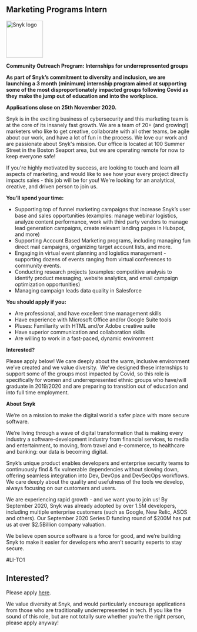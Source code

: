 Marketing Programs Intern
---

<img src="https://res.cloudinary.com/snyk/image/upload/v1537345894/press-kit/brand/logo-black.png" width="100" alt="Snyk logo" />

<p><strong>Community Outreach Program: Internships for underrepresented groups&nbsp;</strong></p>
<p><strong>As part of Snyk’s commitment to diversity and inclusion, we are launching a 3 month (minimum) internship program aimed at supporting some of the most disproportionately impacted groups following Covid as they make the jump out of education and into the workplace.</strong></p>
<p><strong>Applications close on 25th November 2020. </strong></p>
<p>Snyk is in the exciting business of cybersecurity and this marketing team is at the core of its insanely fast growth. We are a team of 20+ (and growing!) marketers who like to get creative, collaborate with all other teams, be agile about our work, and have a lot of fun in the process. We love our work and are passionate about Snyk's mission. Our office is located at 100 Summer Street in the Boston Seaport area, but we are operating remote for now to keep everyone safe!</p>
<p>If you're highly motivated by success, are looking to touch and learn all aspects of marketing, and would like to see how your every project directly impacts sales - this job will be for you! We're looking for an analytical, creative, and driven person to join us.</p>
<p><strong>You’ll spend your time:</strong></p>
<ul>
<li>Supporting top of funnel marketing campaigns that increase Snyk’s user base and sales opportunities (examples: manage webinar logistics, analyze content performance, work with third party vendors to manage lead generation campaigns, create relevant landing pages in Hubspot, and more)</li>
<li>Supporting Account Based Marketing programs, including managing fun direct mail campaigns, organizing target account lists, and more.</li>
<li>Engaging in virtual event planning and logistics management - supporting dozens of events ranging from virtual conferences to community events.</li>
<li>Conducting research projects (examples: competitive analysis to identify product messaging, website analytics, and email campaign optimization opportunities)</li>
<li>Managing campaign leads data quality in Salesforce</li>
</ul>
<p><strong>You should apply if you:</strong></p>
<ul>
<li>Are professional, and have excellent time management skills</li>
<li>Have experience with Microsoft Office and/or Google Suite tools</li>
<li>Pluses: Familiarity with HTML and/or Adobe creative suite</li>
<li>Have superior communication and collaboration skills</li>
<li>Are willing to work in a fast-paced, dynamic environment</li>
</ul>
<p><strong>Interested?</strong></p>
<p><span style="font-weight: 400;">Please apply below! We care deeply about the warm, inclusive environment we’ve created and we value diversity.&nbsp; We’ve designed these internships to support some of the groups most impacted by Covid, so this role is specifically for women and underrepresented ethnic groups who have/will graduate in 2019/2020 and are preparing to transition out of education and into full time employment.</span></p>
<p><strong>About Snyk</strong></p>
<p><span style="font-weight: 400;">We’re on a mission to make the digital world a safer place with more secure software.</span></p>
<p><span style="font-weight: 400;">We’re living through a wave of digital transformation that is making every industry a software-development industry from financial services, to media and entertainment, to moving, from travel and e-commerce, to healthcare and banking: our data is becoming digital.</span></p>
<p><span style="font-weight: 400;">Snyk’s unique product enables developers and enterprise security teams to continuously find &amp; fix vulnerable dependencies without slowing down, offering seamless integration into Dev, DevOps and DevSecOps workflows. We care deeply about the quality and usefulness of the tools we develop, always focusing on our customers and users.</span></p>
<p><span style="font-weight: 400;">We are experiencing rapid growth - and we want you to join us! By September 2020, Snyk was already adopted by over 1.5M developers, including multiple enterprise customers (such as Google, New Relic, ASOS and others). Our September 2020 Series D funding round of $200M has put us at over $2.5Billion company valuation.</span></p>
<p><span style="font-weight: 400;">We believe open source software is a force for good, and we’re building Snyk to make it easier for developers who aren’t security experts to stay secure.</span></p>
<p><span style="font-weight: 400;">#LI-TO1</span></p>

Interested?
---

Please apply [here](https://boards.greenhouse.io/snyk/jobs/4960624002#app).

We value diversity at Snyk, and would particularly encourage applications from those who are traditionally underrepresented in tech.
If you like the sound of this role, but are not totally sure whether you’re the right person, please apply anyway!
